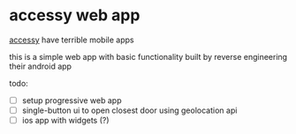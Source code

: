 # accessy web app

[accessy](https://accessy.se) have terrible mobile apps

this is a simple web app with basic functionality built by reverse engineering their android app

todo: 
- [ ] setup progressive web app
- [ ] single-button ui to open closest door using geolocation api
- [ ] ios app with widgets (?)
